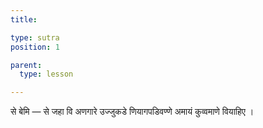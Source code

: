 ```yaml
---
title: 

type: sutra
position: 1

parent:
  type: lesson

---
```


से बेमि — से जहा वि अणगारे उज्जुकडे णियागपडिवण्णे अमायं कुव्वमाणे वियाहिए । 